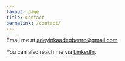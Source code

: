 ```yaml
---
layout: page
title: Contact
permalink: /contact/
---
```


Email me at [adeyinkaadegbenro@gmail.com](mailto:adeyinkaadegbenro@gmail.com).

You can also reach me via [LinkedIn](https://www.linkedin.com/in/adeyinka-k-adegbenro/).

